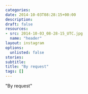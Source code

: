 ```yaml
---
categories:
date: 2014-10-03T08:28:15+00:00
description:
draft: false
resources:
- src: 2014-10-03_08-28-15_UTC.jpg
  name: "header"
layout: instagram
options:
  unlisted: false
stories:
subtitle:
title: "By request"
tags: []
---
```


"By request"
